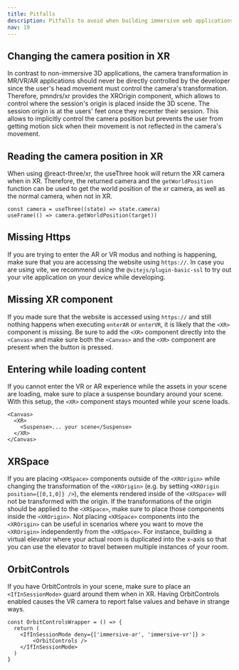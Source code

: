 ```yaml
---
title: Pitfalls
description: Pitfalls to avoid when building immersive web applications with react-three/xr
nav: 19
---
```


## Changing the camera position in XR

In contrast to non-immersive 3D applications, the camera transformation in MR/VR/AR applications should never be directly controlled by the developer since the user's head movement must control the camera's transformation. Therefore, pmndrs/xr provides the XROrigin component, which allows to control where the session's origin is placed inside the 3D scene. The session origin is at the users' feet once they recenter their session. This allows to implicitly control the camera position but prevents the user from getting motion sick when their movement is not reflected in the camera's movement.

## Reading the camera position in XR

When using @react-three/xr, the useThree hook will return the XR camera when in XR. Therefore, the returned camera and the `getWorldPosition` function can be used to get the world position of the xr camera, as well as the normal camera, when not in XR.

```tsx
const camera = useThree((state) => state.camera)
useFrame(() => camera.getWorldPosition(target))
```

## Missing Https

If you are trying to enter the AR or VR modus and nothing is happening, make sure that you are accessing the website using `https://`.
In case you are using vite, we recommend using the `@vitejs/plugin-basic-ssl` to try out your vite application on your device while developing.

## Missing XR component

If you made sure that the website is accessed using `https://` and still nothing happens when executing `enterAR` or `enterVR`, it is likely that the `<XR>` component is missing. Be sure to add the `<XR>` component directly into the `<Canvas>` and make sure both the `<Canvas>` and the `<XR>` component are present when the button is pressed.

## Entering while loading content

If you cannot enter the VR or AR experience while the assets in your scene are loading, make sure to place a suspense boundary around your scene. With this setup, the `<XR>` component stays mounted while your scene loads.

```tsx
<Canvas>
  <XR>
    <Suspense>... your scene</Suspense>
  </XR>
</Canvas>
```

## XRSpace

If you are placing `<XRSpace>` components outside of the `<XROrigin>` while changing the transformation of the `<XROrigin>` (e.g. by setting `<XROrigin position={[0,1,0]} />`), the elements rendered inside of the `<XRSpace>` will not be transformed with the origin. If the transformations of the origin should be applied to the `<XRSpace>`, make sure to place those components inside the `<XROrigin>`. Not placing `<XRSpace>` components into the `<XROrigin>` can be useful in scenarios where you want to move the `<XROrigin>` independently from the `<XRSpace>`. For instance, building a virtual elevator where your actual room is duplicated into the x-axis so that you can use the elevator to travel between multiple instances of your room.

## OrbitControls

If you have OrbitControls in your scene, make sure to place an `<IfInSessionMode>` guard around them when in XR. Having OrbitControls enabled causes the VR camera to report false values and behave in strange ways.

```tsx
const OrbitControlsWrapper = () => {
  return (
    <IfInSessionMode deny={['immersive-ar', 'immersive-vr']} >
        <OrbitControls />
    </IfInSessionMode>
  )
}
```